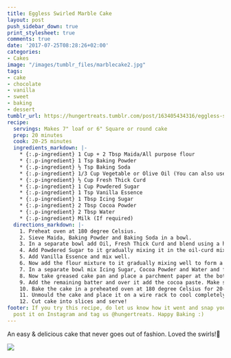 ```yaml
---
title: Eggless Swirled Marble Cake
layout: post
push_sidebar_down: true
print_stylesheet: true
comments: true
date: '2017-07-25T08:28:26+02:00'
categories:
- Cakes
image: "/images/tumblr_files/marblecake2.jpg"
tags:
- cake
- chocolate
- vanilla
- sweet
- baking
- dessert
tumblr_url: https://hungertreats.tumblr.com/post/163405434316/eggless-swirled-marble-cake
recipe:
  servings: Makes 7" loaf or 6" Square or round cake
  prep: 20 minutes
  cook: 20-25 minutes
  ingredients_markdown: |-
    * {:.p-ingredient} 1 Cup + 2 Tbsp Maida/All purpose flour
    * {:.p-ingredient} 1 Tsp Baking Powder
    * {:.p-ingredient} ½ Tsp Baking Soda
    * {:.p-ingredient} 1/3 Cup Vegetable or Olive Oil (You can also use melted unsalted butter.  I used a mixture of both)
    * {:.p-ingredient} ½ Cup Fresh Thick Curd
    * {:.p-ingredient} 1 Cup Powdered Sugar
    * {:.p-ingredient} 1 Tsp Vanilla Essence
    * {:.p-ingredient} 1 Tbsp Icing Sugar
    * {:.p-ingredient} 2 Tbsp Cocoa Powder
    * {:.p-ingredient} 2 Tbsp Water
    * {:.p-ingredient} Milk (If required)
  directions_markdown: |-
    1. Preheat oven at 180 degree Celsius.
    2. Sieve Maida, Baking Powder and Baking Soda in a bowl.
    3. In a separate bowl add Oil, Fresh Thick Curd and blend using a hand whisker till it becomes light.
    4. Add Powdered Sugar to it gradually mixing it in the oil-curd mixture.
    5. Add Vanilla Essence and mix well.
    6. Now add the flour mixture to it gradually mixing well to form a smooth batter. If the batter feels tight, add a little milk as required. Your batter should be of pouring consistency.
    7. In a separate bowl mix Icing Sugar, Cocoa Powder and Water and form a smooth paste.
    8. Now take greased cake pan and place a parchment paper at the bottom. Add half of the batter mixture and over it, add half of the cocoa paste. Make swirls into the batter using a knife or any other utensil. Ensure to dig deep in the batter so that swirls gets created deep inside the batter. Do not over do it - you just have to swirl once or twice.
    9. Add the remaining batter and over it add the cocoa paste. Make swirls again as per step 8 above.
    10. Bake the cake in a preheated oven at 180 degree Celsius for 20-25 min or till a toothpick comes clean.
    11. Unmould the cake and place it on a wire rack to cool completely.
    12. Cut cake into slices and serve!
footer: If you try this recipe, do let us know how it went and snap your picture,
  post it on Instagram and tag us @hungertreats. Happy Baking :)
---
```


An easy & delicious cake that never goes out of fashion. Loved the swirls!🍰

![]({{site.url}}/images/tumblr_files/marblecake1.jpg)
